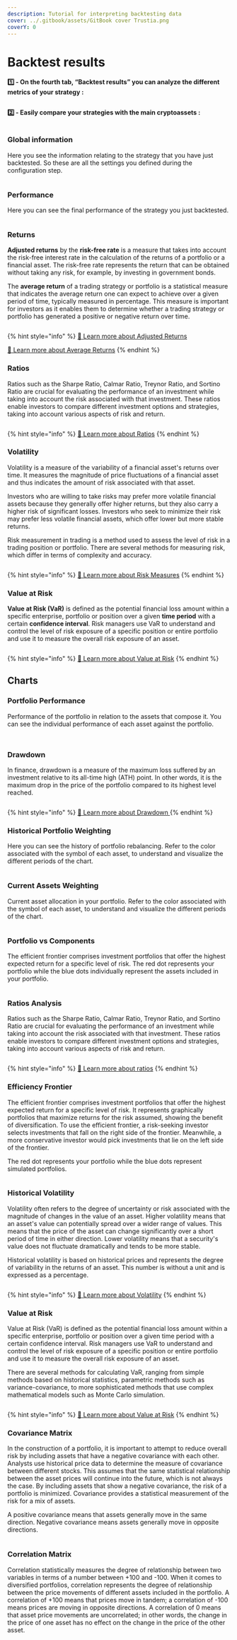 ```yaml
---
description: Tutorial for interpreting backtesting data
cover: ../.gitbook/assets/GitBook cover Trustia.png
coverY: 0
---
```


# Backtest results

**1️⃣ - On the fourth tab, “Backtest results” you can analyze the different metrics of your strategy :**

<figure><img src="../.gitbook/assets/Capture d’écran 2023-11-06 à 21.00.06.png" alt=""><figcaption></figcaption></figure>

**2️⃣ - Easily compare your strategies with the main cryptoassets :**

<figure><img src="../.gitbook/assets/Capture d’écran 2023-11-06 à 21.05.24.png" alt=""><figcaption></figcaption></figure>

### Global information

Here you see the information relating to the strategy that you have just backtested. So these are all the settings you defined during the configuration step.

<figure><img src="../.gitbook/assets/Capture d’écran 2023-11-06 à 21.05.56.png" alt=""><figcaption></figcaption></figure>

### Performance

Here you can see the final performance of the strategy you just backtested.

<figure><img src="../.gitbook/assets/Capture d’écran 2023-11-06 à 22.38.03.png" alt=""><figcaption></figcaption></figure>

### Returns

**Adjusted returns** by the **risk-free rate** is a measure that takes into account the risk-free interest rate in the calculation of the returns of a portfolio or a financial asset. The risk-free rate represents the return that can be obtained without taking any risk, for example, by investing in government bonds.

The **average return** of a trading strategy or portfolio is a statistical measure that indicates the average return one can expect to achieve over a given period of time, typically measured in percentage. This measure is important for investors as it enables them to determine whether a trading strategy or portfolio has generated a positive or negative return over time.

<figure><img src="../.gitbook/assets/Capture d’écran 2023-11-06 à 22.44.15.png" alt=""><figcaption></figcaption></figure>

{% hint style="info" %}
[🔗 Learn more about Adjusted Returns](../risk-management/risk-measures/adjusted-returns.md)

[🔗 Learn more about Average Returns](../risk-management/risk-measures/average-returns.md)
{% endhint %}

### Ratios

Ratios such as the Sharpe Ratio, Calmar Ratio, Treynor Ratio, and Sortino Ratio are crucial for evaluating the performance of an investment while taking into account the risk associated with that investment. These ratios enable investors to compare different investment options and strategies, taking into account various aspects of risk and return.

<figure><img src="../.gitbook/assets/Capture d’écran 2023-11-06 à 22.44.29.png" alt=""><figcaption></figcaption></figure>

{% hint style="info" %}
[🔗 Learn more about Ratios](../risk-management/ratios/)
{% endhint %}

### Volatility

Volatility is a measure of the variability of a financial asset's returns over time. It measures the magnitude of price fluctuations of a financial asset and thus indicates the amount of risk associated with that asset.

Investors who are willing to take risks may prefer more volatile financial assets because they generally offer higher returns, but they also carry a higher risk of significant losses. Investors who seek to minimize their risk may prefer less volatile financial assets, which offer lower but more stable returns.

Risk measurement in trading is a method used to assess the level of risk in a trading position or portfolio. There are several methods for measuring risk, which differ in terms of complexity and accuracy.

<figure><img src="../.gitbook/assets/Capture d’écran 2023-11-06 à 22.44.44.png" alt=""><figcaption></figcaption></figure>

{% hint style="info" %}
[🔗 Learn more about Risk Measures](../risk-management/risk-measures/)
{% endhint %}

### Value at Risk

**Value at Risk (VaR)** is defined as the potential financial loss amount within a specific enterprise, portfolio or position over a given **time period** with a certain **confidence interval**. Risk managers use VaR to understand and control the level of risk exposure of a specific position or entire portfolio and use it to measure the overall risk exposure of an asset.

<figure><img src="../.gitbook/assets/Capture d’écran 2023-11-06 à 22.44.57.png" alt=""><figcaption></figcaption></figure>

{% hint style="info" %}
[🔗 Learn more about Value at Risk](../risk-management/value-at-risk/)
{% endhint %}

## Charts

### Portfolio Performance&#x20;

Performance of the portfolio in relation to the assets that compose it. You can see the individual performance of each asset against the portfolio.

<figure><img src="../.gitbook/assets/1bc1347c-3f22-4a71-a3fa-e2c16a541299_8_Top8_Backtest_Portfolio_Bar_performance.png" alt=""><figcaption></figcaption></figure>

<figure><img src="../.gitbook/assets/1bc1347c-3f22-4a71-a3fa-e2c16a541299_8_Top8_Backtest_Portfolio_Portfolio_performance.png" alt=""><figcaption></figcaption></figure>

### Drawdown

In finance, drawdown is a measure of the maximum loss suffered by an investment relative to its all-time high (ATH) point. In other words, it is the maximum drop in the price of the portfolio compared to its highest level reached.

<figure><img src="../.gitbook/assets/1bc1347c-3f22-4a71-a3fa-e2c16a541299_8_Top8_Backtest_Portfolio_Portfolio_drawdown_2.png" alt=""><figcaption></figcaption></figure>

{% hint style="info" %}
[🔗 Learn more about Drawdown ](../risk-management/risk-measures/maximum-drawdown.md)
{% endhint %}

### Historical Portfolio Weighting

Here you can see the history of portfolio rebalancing. Refer to the color associated with the symbol of each asset, to understand and visualize the different periods of the chart.

<figure><img src="../.gitbook/assets/1bc1347c-3f22-4a71-a3fa-e2c16a541299_8_Top8_Backtest_Portfolio_Historical_weighting.png" alt=""><figcaption></figcaption></figure>

### Current Assets Weighting

Current asset allocation in your portfolio. Refer to the color associated with the symbol of each asset, to understand and visualize the different periods of the chart.

<figure><img src="../.gitbook/assets/1bc1347c-3f22-4a71-a3fa-e2c16a541299_8_Top8_Backtest_Portfolio_Pie_weighting.png" alt=""><figcaption></figcaption></figure>

### Portfolio vs Components

The efficient frontier comprises investment portfolios that offer the highest expected return for a specific level of risk. The red dot represents your portfolio while the blue dots individually represent the assets included in your portfolio.

<figure><img src="../.gitbook/assets/1bc1347c-3f22-4a71-a3fa-e2c16a541299_8_Top8_Backtest_Portfolio_Scatter_comparison.png" alt=""><figcaption></figcaption></figure>

### Ratios Analysis&#x20;

Ratios such as the Sharpe Ratio, Calmar Ratio, Treynor Ratio, and Sortino Ratio are crucial for evaluating the performance of an investment while taking into account the risk associated with that investment. These ratios enable investors to compare different investment options and strategies, taking into account various aspects of risk and return.

<figure><img src="../.gitbook/assets/1bc1347c-3f22-4a71-a3fa-e2c16a541299_8_Top8_Backtest_Portfolio_Spyder_graph.png" alt=""><figcaption></figcaption></figure>

{% hint style="info" %}
[🔗 Learn more about ratios](../risk-management/ratios/)
{% endhint %}

### Efficiency Frontier

The efficient frontier comprises investment portfolios that offer the highest expected return for a specific level of risk. It represents graphically portfolios that maximize returns for the risk assumed, showing the benefit of diversification. To use the efficient frontier, a risk-seeking investor selects investments that fall on the right side of the frontier. Meanwhile, a more conservative investor would pick investments that lie on the left side of the frontier.

The red dot represents your portfolio while the blue dots represent simulated portfolios.

<figure><img src="../.gitbook/assets/1bc1347c-3f22-4a71-a3fa-e2c16a541299_8_Top8_Backtest_Portfolio_Efficient_frontier.png" alt=""><figcaption></figcaption></figure>

### Historical Volatility&#x20;

Volatility often refers to the degree of uncertainty or risk associated with the magnitude of changes in the value of an asset. Higher volatility means that an asset's value can potentially spread over a wider range of values. This means that the price of the asset can change significantly over a short period of time in either direction. Lower volatility means that a security's value does not fluctuate dramatically and tends to be more stable.

Historical volatility is based on historical prices and represents the degree of variability in the returns of an asset. This number is without a unit and is expressed as a percentage.

<figure><img src="../.gitbook/assets/1bc1347c-3f22-4a71-a3fa-e2c16a541299_8_Top8_Backtest_Portfolio_Rolling_volatility.png" alt=""><figcaption></figcaption></figure>

{% hint style="info" %}
[🔗 Learn more about Volatility](../risk-management/risk-measures/volatility.md)
{% endhint %}

### Value at Risk

Value at Risk (VaR) is defined as the potential financial loss amount within a specific enterprise, portfolio or position over a given time period with a certain confidence interval. Risk managers use VaR to understand and control the level of risk exposure of a specific position or entire portfolio and use it to measure the overall risk exposure of an asset.

There are several methods for calculating VaR, ranging from simple methods based on historical statistics, parametric methods such as variance-covariance, to more sophisticated methods that use complex mathematical models such as Monte Carlo simulation.

<figure><img src="../.gitbook/assets/1bc1347c-3f22-4a71-a3fa-e2c16a541299_8_Top8_Backtest_Portfolio_Value_at_Risk.png" alt=""><figcaption></figcaption></figure>

{% hint style="info" %}
[🔗 Learn more about Value at Risk](../risk-management/value-at-risk/)
{% endhint %}

### Covariance Matrix

In the construction of a portfolio, it is important to attempt to reduce overall risk by including assets that have a negative covariance with each other. Analysts use historical price data to determine the measure of covariance between different stocks. This assumes that the same statistical relationship between the asset prices will continue into the future, which is not always the case. By including assets that show a negative covariance, the risk of a portfolio is minimized. Covariance provides a statistical measurement of the risk for a mix of assets.

A positive covariance means that assets generally move in the same direction. Negative covariance means assets generally move in opposite directions.

<figure><img src="../.gitbook/assets/1bc1347c-3f22-4a71-a3fa-e2c16a541299_8_Top8_Backtest_Portfolio_Covariance_matrix.png" alt=""><figcaption></figcaption></figure>

### Correlation Matrix

Correlation statistically measures the degree of relationship between two variables in terms of a number between +100 and -100. When it comes to diversified portfolios, correlation represents the degree of relationship between the price movements of different assets included in the portfolio. A correlation of +100 means that prices move in tandem; a correlation of -100 means prices are moving in opposite directions. A correlation of 0 means that asset price movements are uncorrelated; in other words, the change in the price of one asset has no effect on the change in the price of the other asset.

<figure><img src="../.gitbook/assets/1bc1347c-3f22-4a71-a3fa-e2c16a541299_8_Top8_Backtest_Portfolio_Correlation_matrix.png" alt=""><figcaption></figcaption></figure>
